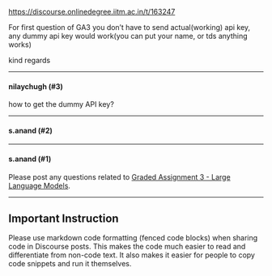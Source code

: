 https://discourse.onlinedegree.iitm.ac.in/t/163247

For first question of GA3 you don’t have to send actual(working) api key, any dummy api key would work(you can put your name, or tds anything works)</p>
<p>kind regards</p><hr>

<h4>nilaychugh (#3)</h4>
<p>how to get the dummy API key?</p><hr>

<h4>s.anand (#2)</h4>
<hr>

<h4>s.anand (#1)</h4>
<p>Please post any questions related to <a href="https://exam.sanand.workers.dev/tds-2025-01-ga3">Graded Assignment 3 - Large Language Models</a>.</p>
<hr/>
<h2><a class="anchor" href="#p-579668-important-instruction-1" name="p-579668-important-instruction-1"></a>Important Instruction</h2>
<p>Please use markdown code formatting (fenced code blocks) when sharing code in Discourse posts. This makes the code much easier to read and differentiate from non-code text. It also makes it easier for people to copy code snippets and run it themselves.